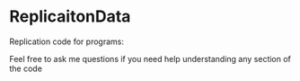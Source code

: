 # ReplicaitonData
Replication code for programs:

Feel free to ask me questions if you need help understanding any section of the code

